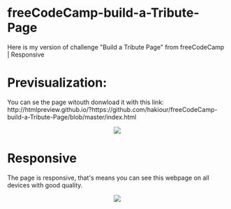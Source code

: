 # freeCodeCamp-build-a-Tribute-Page
Here is my version of challenge "Build a Tribute Page" from freeCodeCamp | Responsive

<h1>Previsualization:</h1>
You can se the page witouth donwload it with this link: http://htmlpreview.github.io/?https://github.com/hakiour/freeCodeCamp-build-a-Tribute-Page/blob/master/index.html
<p align="center">
<img src="http://i.imgur.com/f6mWEbD.png">
</p>
<h1>Responsive</h1> The page is responsive, that's means you can see this webpage on all devices with good quality.
<p align="center">
<img src="http://i.imgur.com/SWonf9y.png">
</p>
